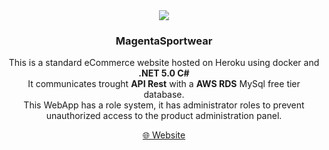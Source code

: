 <div align="center">
  <img src="https://s1.im.ge/2021/06/11/NACG.png"></img>
</div>

<h3 align="center">
  <strong>MagentaSportwear</strong>
</h3>

<p align="center">
  This is a standard eCommerce website hosted on Heroku using docker and <strong>.NET 5.0 C#</strong> <br>
  It communicates trought <strong>API Rest</strong> with a <strong>AWS RDS</strong> MySql free tier database. <br>
  This WebApp has a role system, it has administrator roles to prevent unauthorized access to the product administration panel.
</p>

<div align="center">
  <a href="https://magentasportwear.herokuapp.com">🌐 Website</a>
</div>
